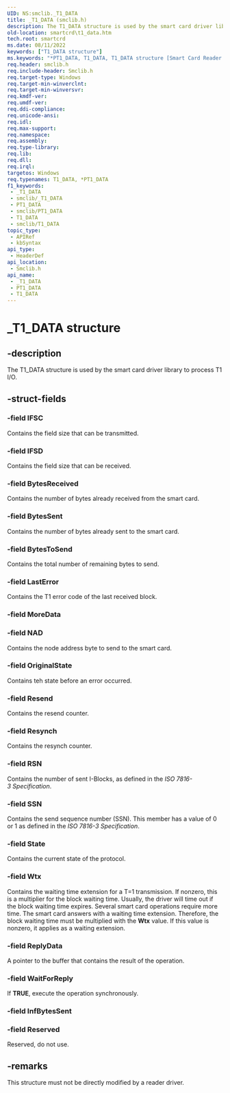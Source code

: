 ```yaml
---
UID: NS:smclib._T1_DATA
title: _T1_DATA (smclib.h)
description: The T1_DATA structure is used by the smart card driver library to process T1 I/O.
old-location: smartcrd\t1_data.htm
tech.root: smartcrd
ms.date: 08/11/2022
keywords: ["T1_DATA structure"]
ms.keywords: "*PT1_DATA, T1_DATA, T1_DATA structure [Smart Card Reader Devices], T1_DATA,*PT1_DATA, T1_DATA,*PT1_DATA structure [Smart Card Reader Devices], _T1_DATA, scstruct_d4b3fe1d-28d8-45dc-86f1-2cb75a5bec85.xml, smartcrd.t1_data, smclib/T1_DATA"
req.header: smclib.h
req.include-header: Smclib.h
req.target-type: Windows
req.target-min-winverclnt: 
req.target-min-winversvr: 
req.kmdf-ver: 
req.umdf-ver: 
req.ddi-compliance: 
req.unicode-ansi: 
req.idl: 
req.max-support: 
req.namespace: 
req.assembly: 
req.type-library: 
req.lib: 
req.dll: 
req.irql: 
targetos: Windows
req.typenames: T1_DATA, *PT1_DATA
f1_keywords:
 - _T1_DATA
 - smclib/_T1_DATA
 - PT1_DATA
 - smclib/PT1_DATA
 - T1_DATA
 - smclib/T1_DATA
topic_type:
 - APIRef
 - kbSyntax
api_type:
 - HeaderDef
api_location:
 - Smclib.h
api_name:
 - _T1_DATA
 - PT1_DATA
 - T1_DATA
---
```


# _T1_DATA structure

## -description

The T1_DATA structure is used by the smart card driver library to process T1 I/O.

## -struct-fields

### -field IFSC

Contains the field size that can be transmitted.

### -field IFSD

Contains the field size that can be received.

### -field BytesReceived

Contains the number of bytes already received from the smart card.

### -field BytesSent

Contains the number of bytes already sent to the smart card.

### -field BytesToSend

Contains the total number of remaining bytes to send.

### -field LastError

Contains the T1 error code of the last received block.

### -field MoreData

### -field NAD

Contains the node address byte to send to the smart card.

### -field OriginalState

Contains teh state before an error occurred.

### -field Resend

Contains the resend counter.

### -field Resynch

Contains the resynch counter.

### -field RSN

Contains the number of sent I-Blocks, as defined in the *ISO 7816-3 Specification*.

### -field SSN

Contains the send sequence number (SSN). This member has a value of 0 or 1 as defined in the *ISO 7816-3 Specification*.

### -field State

Contains the current state of the protocol.

### -field Wtx

Contains the waiting time extension for a T=1 transmission. If nonzero, this is a multiplier for the block waiting time. Usually, the driver will time out if the block waiting time expires. Several smart card operations require more time. The smart card answers with a waiting time extension. Therefore, the block waiting time must be multiplied with the **Wtx** value. If this value is nonzero, it applies as a waiting extension.

### -field ReplyData

A pointer to the buffer that contains the result of the operation.

### -field WaitForReply

If **TRUE**, execute the operation synchronously.

### -field InfBytesSent

### -field Reserved

Reserved, do not use.

## -remarks

This structure must not be directly modified by a reader driver.
